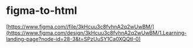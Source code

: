 ﻿# figma-to-html
[https://www.figma.com//file/3kHcuu3c8fvhnA2q2wUwBM/](https://www.figma.com/design/3kHcuu3c8fvhnA2q2wUwBM/1.Learning-landing-page?node-id=28-3&t=SPzUuSY1Ca0XQQtI-0)
